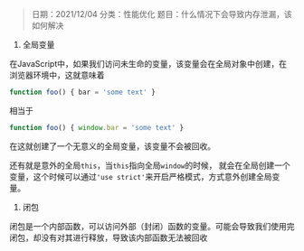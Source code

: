 > 日期：2021/12/04
分类：性能优化
题目：什么情况下会导致内存泄漏，该如何解决

1. 全局变量

  在JavaScript中，如果我们访问未生命的变量，该变量会在全局对象中创建，在浏览器环境中，这就意味着

```JavaScript
function foo() { bar = 'some text' }
```

  相当于

```JavaScript
function foo() { window.bar = 'some text' }
```

  在这就创建了一个无意义的全局变量，该变量不会被回收。

  还有就是意外的全局`this`，当`this`指向全局`window`的时候， 就会在全局创建一个变量，这个时候可以通过`'use strict'`来开启严格模式，方式意外创建全局变量。

1. 闭包

  闭包是一个内部函数，可以访问外部（封闭）函数的变量。可能会导致我们使用完闭包，却没有对其进行释放，导致该内部函数无法被回收

